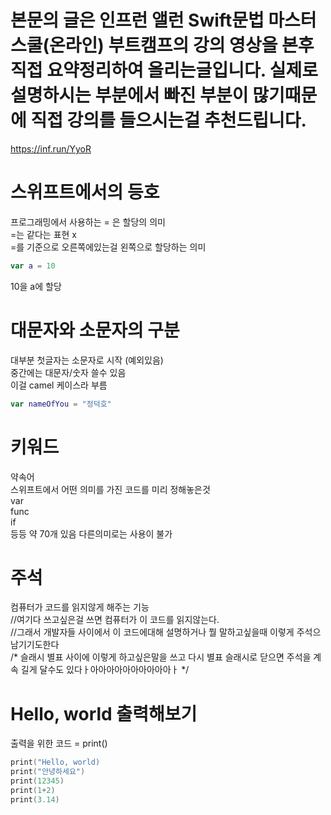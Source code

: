 # 본문의 글은 인프런 앨런 Swift문법 마스터 스쿨(온라인) 부트캠프의 강의 영상을 본후 직접 요약정리하여 올리는글입니다. 실제로 설명하시는 부분에서 빠진 부분이 많기때문에 직접 강의를 들으시는걸 추천드립니다.
https://inf.run/YyoR    



# 스위프트에서의 등호

프로그래밍에서 사용하는 = 은 할당의 의미    
=는 같다는 표현 x    
=를 기준으로 오른쪽에있는걸 왼쪽으로 할당하는 의미    
```swift
var a = 10
```
10을 a에 할당    

# 대문자와 소문자의 구분    
대부분 첫글자는 소문자로 시작 (예외있음)      
중간에는 대문자/숫자 쓸수 있음    
이걸 camel 케이스라 부름    
```swift
var nameOfYou = "정덕호"
```
# 키워드    
약속어     
스위프트에서 어떤 의미를 가진 코드를 미리 정해놓은것    
var     
func    
if     
등등 약 70개 있음 다른의미로는 사용이 불가    

# 주석    
컴퓨터가 코드를 읽지않게 해주는 기능    
//여기다 쓰고싶은걸 쓰면 컴퓨터가 이 코드를 읽지않는다.    
//그래서 개발자들 사이에서 이 코드에대해 설명하거나 뭘 말하고싶을때 이렇게 주석으 남기기도한다     
/* 슬래시 별표 사이에 이렇게 하고싶은말을 쓰고 다시 별표 슬래시로 닫으면 주석을 계속 길게 달수도 있다ㅏ아아아아아아아아아아ㅏ */

# Hello, world 출력해보기    

출력을 위한 코드 = print() 
```swift
print("Hello, world)    
print("안녕하세요")    
print(12345)    
print(1+2)    
print(3.14)   
```

